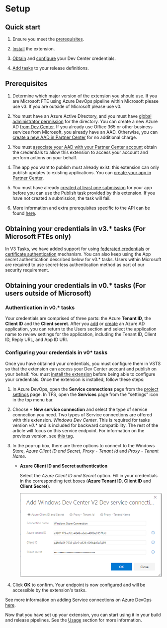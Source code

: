 # Setup

## Quick start

1. Ensure you meet the [prerequisites](#prerequisites).

2. [Install](https://marketplace.visualstudio.com/items?itemName=MS-RDX-MRO.windows-store-publish) the extension.

3. [Obtain](#obtaining-your-credentials) and [configure](#configuring-your-credentials) your Dev Center credentials.

4. [Add tasks](#task-reference) to your release definitions.

## Prerequisites

1. Determine which major version of the extension you should use. If you are Microsoft FTE using Azure DevOps pipeline within Microsoft please use v3. If you are outside of Microsoft please use v0.

2. You must have an Azure Active Directory, and you must have [global administrator permission](https://azure.microsoft.com/en-us/documentation/articles/active-directory-assign-admin-roles/) for the directory. You can create a new Azure AD [from Dev Center](https://docs.microsoft.com/en-us/windows/uwp/publish/associate-azure-ad-with-dev-center#create-a-brand-new-azure-ad-to-associate-with-your-partner-center-account). If you already use Office 365 or other business services from Microsoft,
     you already have an AAD. Otherwise, you can
     [create a new AAD in Partner Center](https://msdn.microsoft.com/windows/uwp/publish/manage-account-users)
     for no additional charge.

3. You must [associate your AAD with your Partner Center account](https://learn.microsoft.com/en-us/windows/apps/publish/partner-center/associate-existing-azure-ad-tenant-with-partner-center-account) obtain the credentials to allow this extension to access your account and perform actions on your behalf.

4. The app you want to publish must already exist: this extension can only publish updates to existing applications. You can [create your app in Partner Center](https://msdn.microsoft.com/windows/uwp/publish/create-your-app-by-reserving-a-name).

5. You must have already [created at least one submission](https://msdn.microsoft.com/windows/uwp/publish/app-submissions) for your app before you can use the Publish task provided by this extension. If you have not created a submission, the task will fail.

6. More information and extra prerequisites specific to the API can be found [here](https://msdn.microsoft.com/windows/uwp/monetize/create-and-manage-submissions-using-windows-store-services).

## Obtaining your credentials in v3.\* tasks (For Microsoft FTEs only)

In V3 Tasks, we have added support for using [federated credentials](wifauth.md) or [certificate authentication](certificateauth.md) mechanism. You can also keep using the App secret authentication described below for v0.\* tasks. Users within Microsoft are required to use secret-less authentication method as part of our security requirement. 

## Obtaining your credentials in v0.\* tasks (For users outside of Microsoft)

### Authentication in v0.\* tasks

Your credentials are comprised of three parts: the Azure **Tenant ID**, the **Client ID** and the **Client secret**. After you [add](https://docs.microsoft.com/en-us/windows/uwp/publish/add-users-groups-and-azure-ad-applications#add-azure-ad-applications-from-your-organizations-directory) or [create](https://docs.microsoft.com/en-us/windows/uwp/publish/add-users-groups-and-azure-ad-applications#create-a-new-azure-ad-application-account-in-your-organizations-directory-and-add-it-to-your-partner-center-account) an Azure AD application, you can return to the Users section and select the application name to review settings for the application, including the Tenant ID, Client ID, Reply URL, and App ID URI.

### Configuring your credentials in v0\* tasks

Once you have obtained your credentials, you must configure them in VSTS so that the extension can access your Dev Center account and publish on your behalf. You must [install the extension](https://docs.microsoft.com/en-us/azure/devops/marketplace/install-vsts-extension?view=vsts) before being able to configure your credentials. Once the extension is installed, follow these steps:

1. In Azure DevOps, open the **Service connections** page from the [project settings](https://docs.microsoft.com/en-us/azure/devops/project/navigation/go-to-service-page?view=vsts#open-project-settings) page. In TFS, open the **Services** page from the "settings" icon in the top menu bar.

2. Choose **+ New service connection** and select the type of service connection you need. Two types of Service connections are offered with this extension. *Windows Dev Center*. This is required for tasks version *v0.\** and is included for backward compatibility. The rest of the article will focus on this service endpoint. For information on the previous version, see [this tag](https://github.com/Microsoft/windows-dev-center-vsts-extension/tree/v0.9.26#configuring-your-credentials).

3. In the pop-up box, there are three options to connect to the Windows Store, *Azure Client ID and Secret*, *Proxy - Tenant Id* and *Proxy - Tenant Name*. 

    * **Azure Client ID and Secret authentication**

      Select the *Azure Client ID and Secret* option. Fill in your credentials in the corresponding text boxes (**Azure Tenant ID**, **Client ID** and **Client Secret**).

      ![Screenshot of the "Add new Windows Dev Center service connection (Azure Client ID and Secret authentication)" dialog](./new_endpoint_clientid.png)

4. Click **OK** to confirm. Your endpoint is now configured and will be accessible by the extension's tasks.

See more information on adding Service connections on Azure DevOps [here](https://docs.microsoft.com/en-us/azure/devops/pipelines/library/service-endpoints?view=vsts).

Now that you have set up your extension, you can start using it in your build and release pipelines. See the [Usage](./usage.md) section for more information.